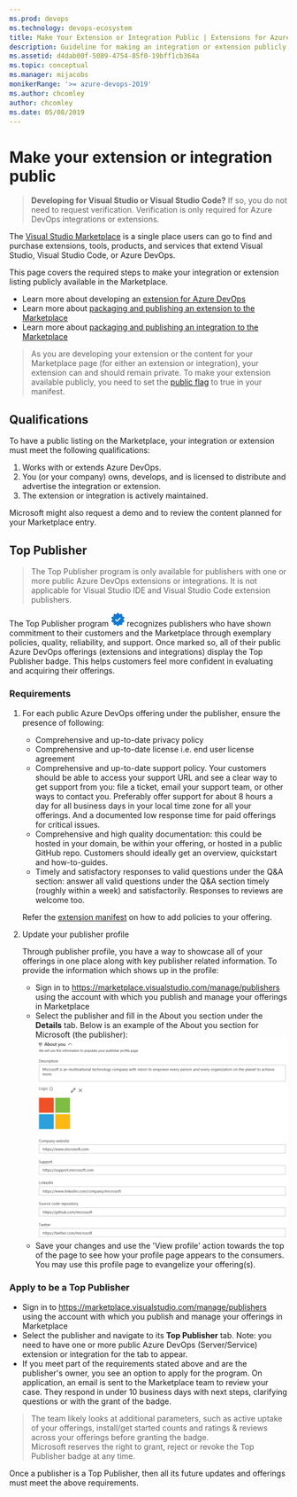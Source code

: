 ```yaml
---
ms.prod: devops
ms.technology: devops-ecosystem
title: Make Your Extension or Integration Public | Extensions for Azure DevOps Services
description: Guideline for making an integration or extension publicly visible on the Visual Studio Marketplace
ms.assetid: d4dab00f-5089-4754-85f0-19bff1cb364a
ms.topic: conceptual
ms.manager: mijacobs
monikerRange: '>= azure-devops-2019'
ms.author: chcomley
author: chcomley
ms.date: 05/08/2019
---
```


# Make your extension or integration public

> **Developing for Visual Studio or Visual Studio Code?** If so, you do not need to request verification. Verification is only required for Azure DevOps integrations or extensions.

The [Visual Studio Marketplace](https://marketplace.visualstudio.com/azuredevops) is a single place users can go to find and purchase extensions, tools, products, and services that extend Visual Studio, Visual Studio Code, or Azure DevOps. 

This page covers the required steps to make your integration or extension listing publicly available in the Marketplace. 

* Learn more about developing an [extension for Azure DevOps](../overview.md)
* Learn more about [packaging and publishing an extension to the Marketplace](./overview.md)
* Learn more about [packaging and publishing an integration to the Marketplace](./integration.md)

> As you are developing your extension or the content for your Marketplace page (for either an extension or integration), your extension can and should remain private. To make your extension available publicly, you need to set the [public flag](../develop/manifest.md#public-flag) to true in your manifest.

## Qualifications

To have a public listing on the Marketplace, your integration or extension must meet the following qualifications:

1. Works with or extends Azure DevOps.
2. You (or your company) owns, develops, and is licensed to distribute and advertise the integration or extension.
3. The extension or integration is actively maintained.

Microsoft might also request a demo and to review the content planned for your Marketplace entry.


## Top Publisher 
> The Top Publisher program is only available for publishers with one or more public Azure DevOps extensions or integrations. It is not applicable for Visual Studio IDE and Visual Studio Code extension publishers.

The Top Publisher program <img src="_img/top-publisher.png" alt="Top Publisher badge" width="25"/> recognizes publishers who have shown commitment to their customers and the Marketplace through exemplary policies, quality, reliability, and support. Once marked so, all of their public Azure DevOps offerings (extensions and integrations) display the Top Publisher badge. This helps customers feel more confident in evaluating and acquiring their offerings.

### Requirements

1. For each public Azure DevOps offering under the publisher, ensure the presence of following:

   * Comprehensive and up-to-date privacy policy
   * Comprehensive and up-to-date license i.e. end user license agreement
   * Comprehensive and up-to-date support policy. Your customers should be able to access your support URL and see a clear way to get support from you: file a ticket, email your support team, or other ways to contact you. Preferably offer support for about 8 hours a day for all business days in your local time zone for all your offerings. And a documented low response time for paid offerings for critical issues.
   * Comprehensive and high quality documentation: this could be hosted in your domain, be within your offering, or hosted in a public GitHub repo. Customers should ideally get an overview, quickstart and how-to-guides.
   * Timely and satisfactory responses to valid questions under the Q&A section: answer all valid questions under the Q&A section timely (roughly within a week) and satisfactorily. Responses to reviews are welcome too.

   Refer the [extension manifest](../develop/manifest.md) on how to add policies to your offering.

2. Update your publisher profile

    Through publisher profile, you have a way to showcase all of your offerings in one place along with key publisher related information. To provide the information which shows up in the profile:

    * Sign in to https://marketplace.visualstudio.com/manage/publishers using the account with which you publish and manage your offerings in Marketplace
    * Select the publisher and fill in the About you section under the **Details** tab. Below is an example of the About you section for Microsoft (the publisher):       
      <img src="_img/microsoft-about-you-section.png" alt="Microsoft Details" width="800" />
    * Save your changes and use the 'View profile' action towards the top of the page to see how your profile page appears to the consumers. You may use this profile page to evangelize your offering(s).


### Apply to be a Top Publisher

* Sign in to https://marketplace.visualstudio.com/manage/publishers using the account with which you publish and manage your offerings in Marketplace
* Select the publisher and navigate to its **Top Publisher** tab. Note: you need to have one or more public Azure DevOps (Server/Service) extension or integration for the tab to appear.  
* If you meet part of the requirements stated above and are the publisher's owner, you see an option to apply for the program. On application, an email is sent to the Marketplace team to review your case. They respond in under 10 business days with next steps, clarifying questions or with the grant of the badge.

> The team likely looks at additional parameters, such as active uptake of your offerings, install/get started counts and ratings & reviews across your offerings before granting the badge. <br> Microsoft reserves the right to grant, reject or revoke the Top Publisher badge at any time.

Once a publisher is a Top Publisher, then all its future updates and offerings must meet the above requirements.
